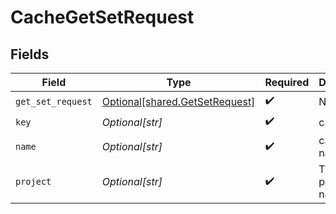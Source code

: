 # CacheGetSetRequest


## Fields

| Field                                                                      | Type                                                                       | Required                                                                   | Description                                                                |
| -------------------------------------------------------------------------- | -------------------------------------------------------------------------- | -------------------------------------------------------------------------- | -------------------------------------------------------------------------- |
| `get_set_request`                                                          | [Optional[shared.GetSetRequest]](undefined/models/shared/getsetrequest.md) | :heavy_check_mark:                                                         | N/A                                                                        |
| `key`                                                                      | *Optional[str]*                                                            | :heavy_check_mark:                                                         | cache key                                                                  |
| `name`                                                                     | *Optional[str]*                                                            | :heavy_check_mark:                                                         | cache name                                                                 |
| `project`                                                                  | *Optional[str]*                                                            | :heavy_check_mark:                                                         | Tigris project name                                                        |